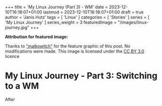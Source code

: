 +++
title = 'My Linux Journey (Part 3) - WM'
date = 2023-12-10T16:18:07+01:00
lastmod = 2023-12-10T16:18:07+01:00
draft = true
author = 'Janis Hutz'
tags = [ 'Linux' ]
categories = [ 'Stories' ]
series = [ 'My Linux Journey' ]
series_weight = 3
featuredImage = "/images/linux-journey.jpg"
+++

**Attribution for featured image:**

Thanks to ["malkowitch"](https://www.deviantart.com/malkowitch/gallery) for the feature graphic of this post. No modifications were made. This image is licensed under the [CC BY 3.0](https://creativecommons.org/licenses/by/3.0/) licence


# My Linux Journey - Part 3: Switching to a WM
After